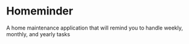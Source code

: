 # Homeminder
A home maintenance application that will remind you to handle weekly, monthly, and yearly tasks 
